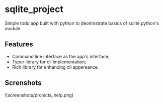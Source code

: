 # sqlite_project
Simple todo app built with python to deomnstrate basics of sqlite python's module.
## Features
* Command line interface as the app's interface;
* Typer library for cli implementation;
* Rich library for enhancing cli appereance.
## Screnshots 
!(screenshots/projects_help.png)
